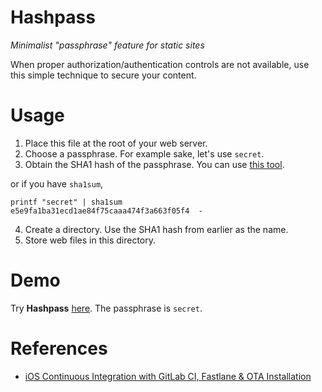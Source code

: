 # Hashpass
*Minimalist "passphrase" feature for static sites*

When proper authorization/authentication controls are not available, use this simple technique to secure your content.

# Usage

1. Place this file at the root of your web server.
2. Choose a passphrase. For example sake, let's use `secret`.
3. Obtain the SHA1 hash of the passphrase. You can use [this tool](https://passwordsgenerator.net/sha1-hash-generator/).

or if you have `sha1sum`,

```
printf "secret" | sha1sum
e5e9fa1ba31ecd1ae84f75caaa474f3a663f05f4  -
```

4. Create a directory. Use the SHA1 hash from earlier as the name.
5. Store web files in this directory.

# Demo
Try **Hashpass** [here](https://andtechstudios.github.io/hashpass). The passphrase is `secret`.

# References
* [iOS Continuous Integration with GitLab CI, Fastlane & OTA Installation](https://medium.com/@leszek.s/ios-continuous-integration-with-gitlab-ci-fastlane-and-ota-installation-from-gitlab-pages-f312e07ab06e)
